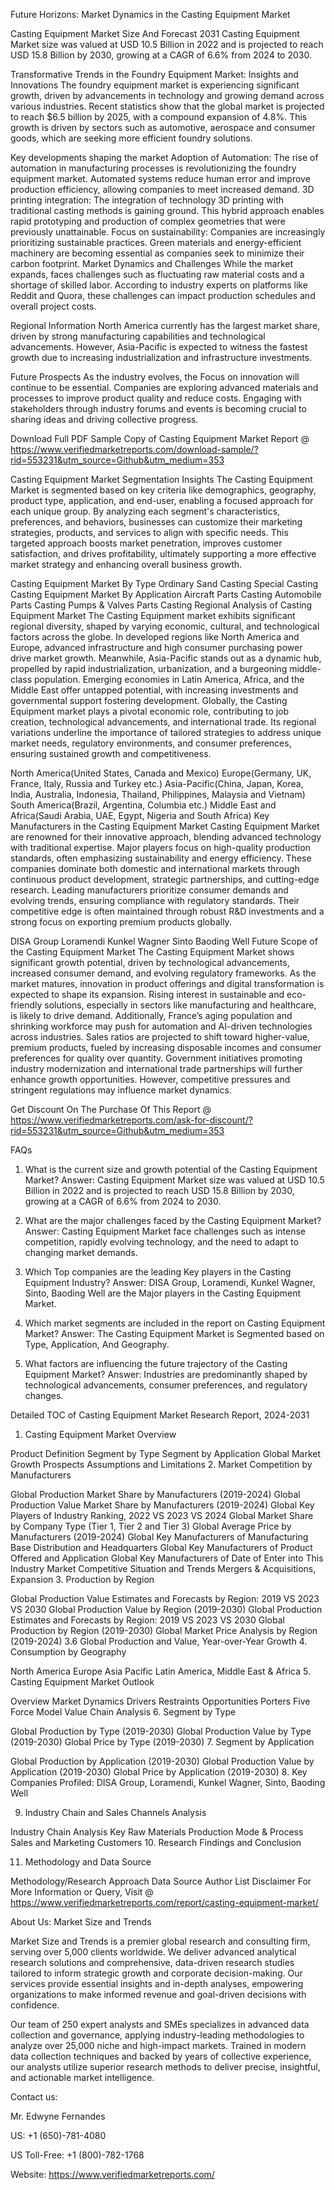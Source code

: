 Future Horizons: Market Dynamics in the Casting Equipment Market


Casting Equipment Market Size And Forecast 2031
Casting Equipment Market size was valued at USD 10.5 Billion in 2022 and is projected to reach USD 15.8 Billion by 2030, growing at a CAGR of 6.6% from 2024 to 2030.

Transformative Trends in the Foundry Equipment Market: Insights and Innovations
The foundry equipment market is experiencing significant growth, driven by advancements in technology and growing demand across various industries. Recent statistics show that the global market is projected to reach $6.5 billion by 2025, with a compound expansion of 4.8%. This growth is driven by sectors such as automotive, aerospace and consumer goods, which are seeking more efficient foundry solutions.

Key developments shaping the market
Adoption of Automation: The rise of automation in manufacturing processes is revolutionizing the foundry equipment market. Automated systems reduce human error and improve production efficiency, allowing companies to meet increased demand.
3D printing integration: The integration of technology 3D printing with traditional casting methods is gaining ground. This hybrid approach enables rapid prototyping and production of complex geometries that were previously unattainable.
Focus on sustainability: Companies are increasingly prioritizing sustainable practices. Green materials and energy-efficient machinery are becoming essential as companies seek to minimize their carbon footprint.
Market Dynamics and Challenges
While the market expands, faces challenges such as fluctuating raw material costs and a shortage of skilled labor. According to industry experts on platforms like Reddit and Quora, these challenges can impact production schedules and overall project costs.

Regional Information
North America currently has the largest market share, driven by strong manufacturing capabilities and technological advancements. However, Asia-Pacific is expected to witness the fastest growth due to increasing industrialization and infrastructure investments.

Future Prospects
As the industry evolves, the Focus on innovation will continue to be essential. Companies are exploring advanced materials and processes to improve product quality and reduce costs. Engaging with stakeholders through industry forums and events is becoming crucial to sharing ideas and driving collective progress.

Download Full PDF Sample Copy of Casting Equipment Market Report @ https://www.verifiedmarketreports.com/download-sample/?rid=553231&utm_source=Github&utm_medium=353

Casting Equipment Market Segmentation Insights
The Casting Equipment Market is segmented based on key criteria like demographics, geography, product type, application, and end-user, enabling a focused approach for each unique group. By analyzing each segment's characteristics, preferences, and behaviors, businesses can customize their marketing strategies, products, and services to align with specific needs. This targeted approach boosts market penetration, improves customer satisfaction, and drives profitability, ultimately supporting a more effective market strategy and enhancing overall business growth.

Casting Equipment Market By Type
Ordinary Sand Casting
Special Casting
Casting Equipment Market By Application
Aircraft Parts Casting
Automobile Parts Casting
Pumps & Valves Parts Casting
Regional Analysis of Casting Equipment Market
The Casting Equipment market exhibits significant regional diversity, shaped by varying economic, cultural, and technological factors across the globe. In developed regions like North America and Europe, advanced infrastructure and high consumer purchasing power drive market growth. Meanwhile, Asia-Pacific stands out as a dynamic hub, propelled by rapid industrialization, urbanization, and a burgeoning middle-class population. Emerging economies in Latin America, Africa, and the Middle East offer untapped potential, with increasing investments and governmental support fostering development. Globally, the Casting Equipment market plays a pivotal economic role, contributing to job creation, technological advancements, and international trade. Its regional variations underline the importance of tailored strategies to address unique market needs, regulatory environments, and consumer preferences, ensuring sustained growth and competitiveness.

North America(United States, Canada and Mexico)
Europe(Germany, UK, France, Italy, Russia and Turkey etc.)
Asia-Pacific(China, Japan, Korea, India, Australia, Indonesia, Thailand, Philippines, Malaysia and Vietnam)
South America(Brazil, Argentina, Columbia etc.)
Middle East and Africa(Saudi Arabia, UAE, Egypt, Nigeria and South Africa)
Key Manufacturers in the Casting Equipment Market
Casting Equipment Market are renowned for their innovative approach, blending advanced technology with traditional expertise. Major players focus on high-quality production standards, often emphasizing sustainability and energy efficiency. These companies dominate both domestic and international markets through continuous product development, strategic partnerships, and cutting-edge research. Leading manufacturers prioritize consumer demands and evolving trends, ensuring compliance with regulatory standards. Their competitive edge is often maintained through robust R&D investments and a strong focus on exporting premium products globally.

DISA Group
Loramendi
Kunkel Wagner
Sinto
Baoding Well
Future Scope of the Casting Equipment Market
The Casting Equipment Market shows significant growth potential, driven by technological advancements, increased consumer demand, and evolving regulatory frameworks. As the market matures, innovation in product offerings and digital transformation is expected to shape its expansion. Rising interest in sustainable and eco-friendly solutions, especially in sectors like manufacturing and healthcare, is likely to drive demand. Additionally, France’s aging population and shrinking workforce may push for automation and AI-driven technologies across industries. Sales ratios are projected to shift toward higher-value, premium products, fueled by increasing disposable incomes and consumer preferences for quality over quantity. Government initiatives promoting industry modernization and international trade partnerships will further enhance growth opportunities. However, competitive pressures and stringent regulations may influence market dynamics.

Get Discount On The Purchase Of This Report @ https://www.verifiedmarketreports.com/ask-for-discount/?rid=553231&utm_source=Github&utm_medium=353

FAQs
1. What is the current size and growth potential of the Casting Equipment Market?
Answer: Casting Equipment Market size was valued at USD 10.5 Billion in 2022 and is projected to reach USD 15.8 Billion by 2030, growing at a CAGR of 6.6% from 2024 to 2030.

2. What are the major challenges faced by the Casting Equipment Market?
Answer: Casting Equipment Market face challenges such as intense competition, rapidly evolving technology, and the need to adapt to changing market demands.

3. Which Top companies are the leading Key players in the Casting Equipment Industry?
Answer: DISA Group, Loramendi, Kunkel Wagner, Sinto, Baoding Well are the Major players in the Casting Equipment Market.

4. Which market segments are included in the report on Casting Equipment Market?
Answer: The Casting Equipment Market is Segmented based on Type, Application, And Geography.

5. What factors are influencing the future trajectory of the Casting Equipment Market?
Answer: Industries are predominantly shaped by technological advancements, consumer preferences, and regulatory changes.

Detailed TOC of Casting Equipment Market Research Report, 2024-2031
1. Casting Equipment Market Overview

Product Definition
Segment by Type
Segment by Application
Global Market Growth Prospects
Assumptions and Limitations
2. Market Competition by Manufacturers

Global Production Market Share by Manufacturers (2019-2024)
Global Production Value Market Share by Manufacturers (2019-2024)
Global Key Players of Industry Ranking, 2022 VS 2023 VS 2024
Global Market Share by Company Type (Tier 1, Tier 2 and Tier 3)
Global Average Price by Manufacturers (2019-2024)
Global Key Manufacturers of Manufacturing Base Distribution and Headquarters
Global Key Manufacturers of Product Offered and Application
Global Key Manufacturers of Date of Enter into This Industry
Market Competitive Situation and Trends
Mergers & Acquisitions, Expansion
3. Production by Region

Global Production Value Estimates and Forecasts by Region: 2019 VS 2023 VS 2030
Global Production Value by Region (2019-2030)
Global Production Estimates and Forecasts by Region: 2019 VS 2023 VS 2030
Global Production by Region (2019-2030)
Global Market Price Analysis by Region (2019-2024) 3.6 Global Production and Value, Year-over-Year Growth
4. Consumption by Geography

North America
Europe
Asia Pacific
Latin America, Middle East & Africa
5. Casting Equipment Market Outlook

Overview
Market Dynamics
Drivers
Restraints
Opportunities
Porters Five Force Model
Value Chain Analysis 
6. Segment by Type

Global Production by Type (2019-2030)
Global Production Value by Type (2019-2030)
Global Price by Type (2019-2030)
7. Segment by Application

Global Production by Application (2019-2030)
Global Production Value by Application (2019-2030)
Global Price by Application (2019-2030)
8. Key Companies Profiled: DISA Group, Loramendi, Kunkel Wagner, Sinto, Baoding Well

9. Industry Chain and Sales Channels Analysis

Industry Chain Analysis
Key Raw Materials
Production Mode & Process
Sales and Marketing
Customers
10. Research Findings and Conclusion

11. Methodology and Data Source

Methodology/Research Approach
Data Source
Author List
Disclaimer
For More Information or Query, Visit @ https://www.verifiedmarketreports.com/report/casting-equipment-market/

About Us: Market Size and Trends

Market Size and Trends is a premier global research and consulting firm, serving over 5,000 clients worldwide. We deliver advanced analytical research solutions and comprehensive, data-driven research studies tailored to inform strategic growth and corporate decision-making. Our services provide essential insights and in-depth analyses, empowering organizations to make informed revenue and goal-driven decisions with confidence.

Our team of 250 expert analysts and SMEs specializes in advanced data collection and governance, applying industry-leading methodologies to analyze over 25,000 niche and high-impact markets. Trained in modern data collection techniques and backed by years of collective experience, our analysts utilize superior research methods to deliver precise, insightful, and actionable market intelligence.

Contact us:

Mr. Edwyne Fernandes

US: +1 (650)-781-4080

US Toll-Free: +1 (800)-782-1768

Website: https://www.verifiedmarketreports.com/
